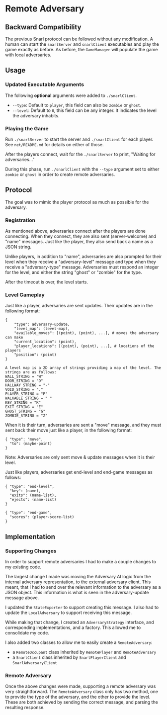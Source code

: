 # Remote Adversary

## Backward Compatibility

The previous Snarl protocol can be followed without any modification. A human can start the `snarlServer` and `snarlClient` executables and play the game exactly as before. As before, the `GameManager` will populate the game with local adversaries.

## Usage

### Updated Executable Arguments

The following **optional** arguments were added to `./snarlClient`.
* `--type`: Default to `player`, this field can also be `zombie` or `ghost`.
* `--level`: Default to `0`, this field can be any integer. It indicates the level the adversary inhabits.

### Playing the Game

Run `./snarlServer` to start the server and `./snarlClient` for each player. See `net/README.md` for details on either of those.

After the players connect, wait for the `./snarlServer` to print, "Waiting for adversaries..."

During this phase, run `./snarlClient` with the `--type` argument set to either `zombie` or `ghost` in order to create remote adversaries.

## Protocol

The goal was to mimic the player protocol as much as possible for the adversary.

### Registration
As mentioned above, adversaries connect after the players are done connecting. When they connect, they are also sent (server-welcome) and "name" messages. Just like the player, they also send back a name as a JSON string.

Unlike players, in addition to "name", adversaries are also prompted for their level when they receive a "adversary-level" message and type when they receive a "adversary-type" message. Adversaries must respond an integer for the level, and either the string "ghost" or "zombie" for the type.

After the timeout is over, the level starts.

### Level Gameplay
Just like a player, adversaries are sent updates. Their updates are in the following format:

```
{
    "type": adversary-update,
    "level_map": (level-map),
    "available_moves": [(point), (point), ...], # moves the adversary can make
    "current_location": (point),
    "player_locations": [(point), (point), ...], # locations of the players
    "position": (point)
}

A level map is a 2D array of strings providing a map of the level. The strings are as follows:
WALL_STRING = "W"
DOOR_STRING = "D"
HALLWAY_STRING = "-"
VOID_STRING = "."
PLAYER_STRING = "P"
WALKABLE_STRING = " "
KEY_STRING = "K"
EXIT_STRING = "E"
GHOST_STRING = "G"
ZOMBIE_STRING = "Z"
```

When it is their turn, adversaries are sent a "move" message, and they must sent back their move just like a player, in the following format:

```
{ "type": "move",
  "to": (maybe-point)
}
```

Note: Adversaries are only sent move & update messages when it is their level.

Just like players, adversaries get end-level and end-game messages as follows:

```
{ "type": "end-level",
  "key": (name),
  "exits": (name-list),
  "ejects": (name-list)
}

{ "type": "end-game",
  "scores": (player-score-list)
}
```

## Implementation

### Supporting Changes
In order to support remote adversaries I had to make a couple changes to my existing code.

The largest change I made was moving the Adversary AI logic from the internal adversary representation, to the external adversary client. This meant, that I had to send over the relevant information to the adversary as a JSON object. This information is what is seen in the adversary-update message above.

I updated the `StateExporter` to support creating this message. I also had to update the `LocalAdversary` to support receiving this message.

While making that change, I created an `AdversaryStrategy` interface, and corresponding implementations, and a factory. This allowed me to consolidate my code.

I also added two classes to allow me to easily create a `RemoteAdversary`:
* a `RemoteOccupant` class inherited by `RemotePlayer` and `RemoteAdversary`
* a `SnarlClient` class inherited by `SnarlPlayerClient` and `SnarlAdversaryClient`

### Remote Adversary

Once the above changes were made, supporting a remote adversary was very straightforward.
The `RemoteAdversary` class only has two method, one to provide the type of the adversary, and the other to provide the level. These are both achieved by sending the correct message, and parsing the resulting response.
